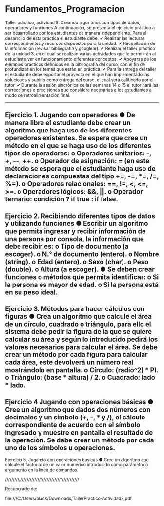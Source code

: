 # Fundamentos_Programacion

Taller práctico, actividad 8. Creando algoritmos con tipos de datos, operadores y
funciones
A continuación, se presenta el ejercicio práctico a ser desarrollado por los
estudiantes de manera independiente. Para el desarrollo de esta práctica el
estudiante debe:
✔ Realizar las lecturas correspondientes y recursos dispuestos para la unidad.
✔ Recopilación de la información (revisar bibliografía y googlear).
✔ Realizar el taller práctico de la unidad 3, en el cual se realizan varias
actividades que le permitirán al estudiante ver en funcionamiento
diferentes conceptos.
✔ Apoyarse de los ejemplos prácticos definidos en la bibliografía del curso,
con el fin de profundizar en los temas que están en práctica.
✔ Para la entrega del taller el estudiante debe exportar el proyecto en el que
han implementado las soluciones y subirlo como entrega del curso, el cual
será calificado por el tutor.
✔ Durante la sesión sincrónica de las semanas 14 o 15 el tutor hará las
correcciones o precisiones que considere necesarias a los estudiantes a
modo de retroalimentación final.

------------------------------------------------------------------------------------------------

Ejercicio 1. Jugando con operadores
● De manera libre el estudiante debe crear un algoritmo que haga uso de los
diferentes operadores existentes. Se espera que cree un método en el que
se haga uso de los diferentes tipos de operadores:
o Operadores unitarios: -, +, --, ++.
o Operador de asignación: = (en este método se espera que el
estudiante haga uso de declaraciones compuestas del tipo +=, -=,
*=, /=, %=).
o Operadores relacionales: ==, !=, <, <=, >=.
o Operadores lógicos: &&, ||.
o Operador ternario: condición ? if true : if false.
---------------------------------------------------------------------------------------------------------------------------------
Ejercicio 2. Recibiendo diferentes tipos de datos y utilizando funciones
● Escribir un algoritmo que permita ingresar y recibir información de una
persona por consola, la información que debe recibir es:
o Tipo de documento (a escoger).
o N.° de documento (entero).
o Nombre (string).
o Edad (entero).
o Sexo (char).
o Peso (double).
o Altura (a escoger).
● Se deben crear funciones o métodos que permita identificar:
o Si la persona es mayor de edad.
o Si la persona está en su peso ideal.
-----------------------------------------------------------------------------------------------------------------
Ejercicio 3. Métodos para hacer cálculos con figuras
● Crea un algoritmo que calcule el área de un círculo, cuadrado o triángulo,
para ello el sistema debe pedir la figura de la que se quiere calcular su
área y según lo introducido pedirá los valores necesarios para calcular el
área. Se debe crear un método por cada figura para calcular cada área,
este devolverá un número real mostrándolo en pantalla.
o Círculo: (radio^2) * PI.
o Triángulo: (base * altura) / 2.
o Cuadrado: lado * lado.
------------------------------------------------------------------------
Ejercicio 4 Jugando con operaciones básicas
● Cree un algoritmo que dados dos números con decimales y un símbolo (+,
-, * y /), el cálculo correspondiente de acuerdo con el símbolo ingresado y
muestre en pantalla el resultado de la operación. Se debe crear un
método por cada uno de los símbolos u operaciones.
-----------------------------------------------------------------------------------------
Ejercicio 5. Jugando con operaciones básicas
● Cree un algoritmo que calcule el factorial de un valor numérico introducido
como parámetro o argumento en la línea de comandos.


////////////////////////////////////////////////

Recuperado de: 

file:///C:/Users/black/Downloads/TallerPractico-Actividad8.pdf










